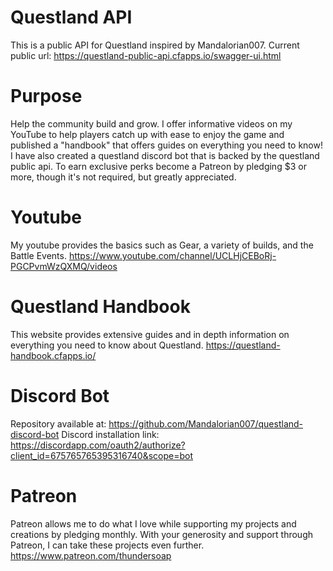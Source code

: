 # Questland API
This is a public API for Questland inspired by Mandalorian007. 
Current public url: https://questland-public-api.cfapps.io/swagger-ui.html

# Purpose
Help the community build and grow. I offer informative videos on my
YouTube to help players catch up with ease to enjoy the game and
published a "handbook" that offers guides on everything you need
to know! I have also created a questland discord bot that is backed by
the questland public api. To earn exclusive perks become a Patreon by pledging
$3 or more, though it's not required, but greatly appreciated.

# Youtube
My youtube provides the basics such as Gear, a variety of builds,
and the Battle Events.
https://www.youtube.com/channel/UCLHjCEBoRj-PGCPvmWzQXMQ/videos

# Questland Handbook
This website provides extensive guides and in depth information on everything you need to know about Questland.
https://questland-handbook.cfapps.io/

# Discord Bot
Repository available at: https://github.com/Mandalorian007/questland-discord-bot
Discord installation link: https://discordapp.com/oauth2/authorize?client_id=675765765395316740&scope=bot

# Patreon
Patreon allows me to do what I love while supporting my projects
and creations by pledging monthly. With your generosity and support 
through Patreon, I can take these projects even further.
https://www.patreon.com/thundersoap